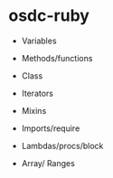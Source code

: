 osdc-ruby
=========


- Variables
- Methods/functions
- Class


- Iterators
- Mixins
- Imports/require


- Lambdas/procs/block


- Array/ Ranges